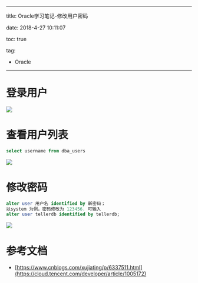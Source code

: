 ----------
title: Oracle学习笔记-修改用户密码

date: 2018-4-27 10:11:07

toc: true

tag: 

- Oracle

----------

# 登录用户

![](https://i.imgur.com/OeaKDx3.png)

# 查看用户列表

```sql
select username from dba_users
```

![](https://i.imgur.com/mbcvJp8.png)

# 修改密码

```sql
alter user 用户名 identified by 新密码；
以system 为例，密码修改为 123456. 可输入
alter user tellerdb identified by tellerdb;
```

![](https://i.imgur.com/kIy3pmG.png)

# 参考文档

- [https://www.cnblogs.com/xujiating/p/6337511.html](https://cloud.tencent.com/developer/article/1005172)

  ​